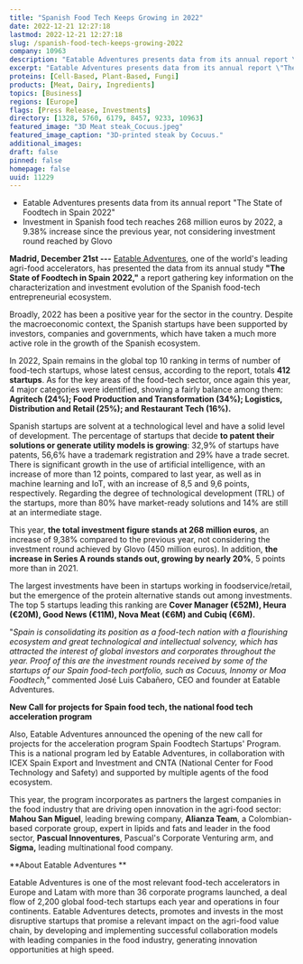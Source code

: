 ```yaml
---
title: "Spanish Food Tech Keeps Growing in 2022"
date: 2022-12-21 12:27:18
lastmod: 2022-12-21 12:27:18
slug: /spanish-food-tech-keeps-growing-2022
company: 10963
description: "Eatable Adventures presents data from its annual report \"The State of Foodtech in Spain 2022\""
excerpt: "Eatable Adventures presents data from its annual report \"The State of Foodtech in Spain 2022\""
proteins: [Cell-Based, Plant-Based, Fungi]
products: [Meat, Dairy, Ingredients]
topics: [Business]
regions: [Europe]
flags: [Press Release, Investments]
directory: [1328, 5760, 6179, 8457, 9233, 10963]
featured_image: "3D Meat steak_Cocuus.jpeg"
featured_image_caption: "3D-printed steak by Cocuus."
additional_images:
draft: false
pinned: false
homepage: false
uuid: 11229
---
```

-   Eatable Adventures presents data from its annual report \"The State
    of Foodtech in Spain 2022\"
-   Investment in Spanish food tech reaches 268 million euros by 2022, a
    9.38% increase since the previous year, not considering investment
    round reached by Glovo

**Madrid, December 21st ---** [Eatable
Adventures](https://eatableadventures.com/), one of the world\'s leading
agri-food accelerators, has presented the data from its annual study
**\"The State of Foodtech in Spain 2022,\"** a report gathering key
information on the characterization and investment evolution of the
Spanish food-tech entrepreneurial ecosystem.

Broadly, 2022 has been a positive year for the sector in the country.
Despite the macroeconomic context, the Spanish startups have been
supported by investors, companies and governments, which have taken a
much more active role in the growth of the Spanish ecosystem.

In 2022, Spain remains in the global top 10 ranking in terms of number
of food-tech startups, whose latest census, according to the report,
totals **412 startups**. As for the key areas of the food-tech sector,
once again this year, 4 major categories were identified, showing a
fairly balance among them: **Agritech (24%); Food Production and
Transformation (34%); Logistics, Distribution and Retail (25%); and
Restaurant Tech (16%).**

Spanish startups are solvent at a technological level and have a solid
level of development. The percentage of startups that decide **to patent
their solutions or generate utility models is growing**: 32,9% of
startups have patents, 56,6% have a trademark registration and 29% have
a trade secret. There is significant growth in the use of artificial
intelligence, with an increase of more than 12 points, compared to last
year, as well as in machine learning and IoT, with an increase of 8,5
and 9,6 points, respectively. Regarding the degree of technological
development (TRL) of the startups, more than 80% have market-ready
solutions and 14% are still at an intermediate stage.

This year, **the total investment figure stands at 268 million euros**,
an increase of 9,38% compared to the previous year, not considering the
investment round achieved by Glovo (450 million euros). In addition,
**the increase in Series A rounds stands out, growing by nearly 20%**, 5
points more than in 2021.

The largest investments have been in startups working in
foodservice/retail, but the emergence of the protein alternative stands
out among investments. The top 5 startups leading this ranking are
**Cover Manager (€52M), Heura (€20M), Good News (€11M), Nova Meat (€6M)
and Cubiq (€6M).**

"*Spain is consolidating its position as a food-tech nation with a
flourishing ecosystem and great technological and intellectual solvency,
which has attracted the interest of global investors and corporates
throughout the year. Proof of this are the investment rounds received by
some of the startups of our Spain food-tech portfolio, such as Cocuus,
Innomy or Moa Foodtech,"* commented José Luis Cabañero, CEO and founder
at Eatable Adventures.

**New Call for projects for Spain food tech, the national food tech
acceleration program**

Also, Eatable Adventures announced the opening of the new call for
projects for the acceleration program Spain Foodtech Startups\' Program.
This is a national program led by Eatable Adventures, in collaboration
with ICEX Spain Export and Investment and CNTA (National Center for Food
Technology and Safety) and supported by multiple agents of the food
ecosystem.

This year, the program incorporates as partners the largest companies in
the food industry that are driving open innovation in the agri-food
sector: **Mahou San Miguel**, leading brewing company, **Alianza Team**,
a Colombian-based corporate group, expert in lipids and fats and leader
in the food sector, **Pascual Innoventures**, Pascual\'s Corporate
Venturing arm, and **Sigma,** leading multinational food company.

**About Eatable Adventures **

Eatable Adventures is one of the most relevant food-tech accelerators in
Europe and Latam with more than 36 corporate programs launched, a deal
flow of 2,200 global food-tech startups each year and operations in four
continents. Eatable Adventures detects, promotes and invests in the most
disruptive startups that promise a relevant impact on the agri-food
value chain, by developing and implementing successful collaboration
models with leading companies in the food industry, generating
innovation opportunities at high speed.

